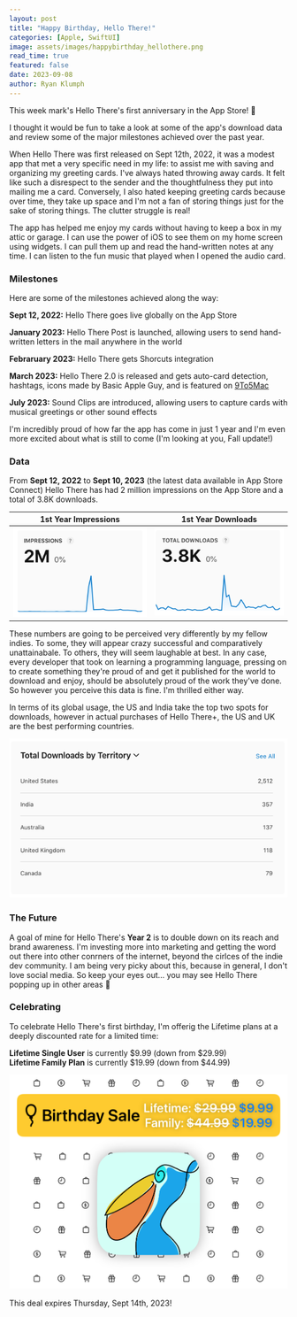 ```yaml
---
layout: post
title: "Happy Birthday, Hello There!"
categories: [Apple, SwiftUI]
image: assets/images/happybirthday_hellothere.png
read_time: true
featured: false
date: 2023-09-08
author: Ryan Klumph
---
```


This week mark's Hello There's first anniversary in the App Store! 🥳

I thought it would be fun to take a look at some of the app's download data and review some of the major milestones achieved over the past year.

When Hello There was first released on Sept 12th, 2022, it was a modest app that met a very specific need in my life: to assist me with saving and organizing my greeting cards. I've always hated throwing away cards. It felt like such a disrespect to the sender and the thoughtfulness they put into mailing me a card. Conversely, I also hated keeping greeting cards because over time, they take up space and I'm not a fan of storing things just for the sake of storing things. The clutter struggle is real!

The app has helped me enjoy my cards without having to keep a box in my attic or garage. I can use the power of iOS to see them on my home screen using widgets. I can pull them up and read the hand-written notes at any time. I can listen to the fun music that played when I opened the audio card. 

### Milestones
Here are some of the milestones achieved along the way:

**Sept 12, 2022:** Hello There goes live globally on the App Store  

**January 2023:** Hello There Post is launched, allowing users to send hand-written letters in the mail anywhere in the world  

**Febraruary 2023:** Hello There gets Shorcuts integration  

**March 2023:** Hello There 2.0 is released and gets auto-card detection, hashtags, icons made by Basic Apple Guy, and is featured on [9To5Mac](https://9to5mac.com/2023/03/27/hello-there-ios-greeting-card-organizer-update/)  

**July 2023:** Sound Clips are introduced, allowing users to capture cards with musical greetings or other sound effects  

I'm incredibly proud of how far the app has come in just 1 year and I'm even more excited about what is still to come (I'm looking at you, Fall update!)

### Data
From **Sept 12, 2022** to **Sept 10, 2023** (the latest data available in App Store Connect) Hello There has had 2 million impressions on the App Store and a total of 3.8K downloads.  

1st Year Impressions | 1st Year Downloads
:-------------------------:|:-------------------------:
![](/assets/images/impressions.png "Hello There App Store Impressions") | ![](/assets/images/downloads.png "Hello There App Store Downloads")  

These numbers are going to be perceived very differently by my fellow indies. To some, they will appear crazy successful and comparatively unattainabale. To others, they will seem laughable at best. In any case, every developer that took on learning a programming language, pressing on to create something they're proud of and get it published for the world to download and enjoy, should be absolutely proud of the work they've done. So however you perceive this data is fine. I'm thrilled either way.  

In terms of its global usage, the US and India take the top two spots for downloads, however in actual purchases of Hello There+, the US and UK are the best performing countries.  

![](/assets/images/territory.png "Hello There Territories")  

### The Future
A goal of mine for Hello There's **Year 2** is to double down on its reach and brand awareness. I'm investing more into marketing and getting the word out there into other conrners of the internet, beyond the cirlces of the indie dev community. I am being very picky about this, because in general, I don't love social media. So keep your eyes out... you may see Hello There popping up in other areas 👀

### Celebrating
To celebrate Hello There's first birthday, I'm offerig the Lifetime plans at a deeply discounted rate for a limited time:

**Lifetime Single User** is currently $9.99 (down from $29.99)  
**Lifetime Family Plan** is currently $19.99 (down from $44.99)

![](/assets/images/hellobirthday.png "Hello There Territories")  

This deal expires Thursday, Sept 14th, 2023!